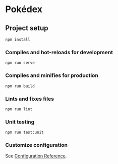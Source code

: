 # Pokédex

## Project setup
```
npm install
```

### Compiles and hot-reloads for development
```
npm run serve
```

### Compiles and minifies for production
```
npm run build
```

### Lints and fixes files
```
npm run lint
```

### Unit testing
```
npm run test:unit
```

### Customize configuration
See [Configuration Reference](https://cli.vuejs.org/config/).

